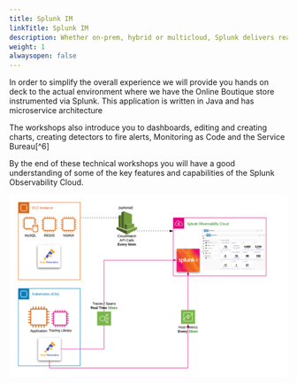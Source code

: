```yaml
---
title: Splunk IM
linkTitle: Splunk IM
description: Whether on-prem, hybrid or multicloud, Splunk delivers real-time monitoring and troubleshooting to help you maximize infrastructure performance with complete visibility.
weight: 1
alwaysopen: false
---
```


In order to simplify the overall experience we will provide you hands on deck to the actual environment where we have the Online Boutique store instrumented via Splunk. This application is written in Java and has microservice architecture

The workshops also introduce you to dashboards, editing and creating charts, creating detectors to fire alerts, Monitoring as Code and the Service Bureau[^6]

By the end of these technical workshops you will have a good understanding of some of the key features and capabilities of the Splunk Observability Cloud.

![Splunk Architecture](../../../imt/images/architecture.png)

[^1]: [Kubernetes](https://kubernetes.io/docs/concepts/overview/what-is-kubernetes/) is a portable, extensible, open-source platform for managing containerized workloads and services, that facilitates both declarative configuration and automation.
[^2]: The OpenTelemetry Collector offers a vendor-agnostic implementation on how to receive, process and export telemetry data. In addition, it removes the need to run, operate and maintain multiple agents/collectors in order to support open-source telemetry data formats (e.g. Jaeger, Prometheus, etc.) sending to multiple open-source or commercial back-ends.
[^3]: NGINX is a web server that can also be used as a reverse proxy, load balancer, mail proxy and HTTP cache.
[^4]: [Kubernetes ReplicaSet](https://kubernetes.io/docs/concepts/workloads/controllers/replicaset/)
[^5]: Jaeger, inspired by Dapper and OpenZipkin, is a distributed tracing system released as open source by Uber Technologies. It is used for monitoring and troubleshooting microservices-based distributed systems
